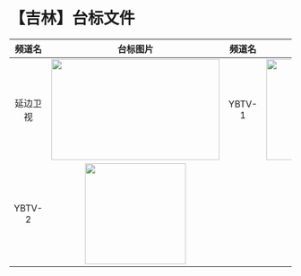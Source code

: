 # 【吉林】台标文件
|频道名|台标图片|频道名|台标图片|
|:---:|:---:|:---:|:---:|
|延边卫视|<img src="https://github.com/atsushi444/iptv/blob/main/logo/other/Yanbian.png" width="300" height="180">|YBTV-1|<img src="https://github.com/atsushi444/iptv/blob/main/logo/other/ybtv1.png" width="180" height="180">|
|YBTV-2|<img src="https://github.com/atsushi444/iptv/blob/main/logo/other/ybtv2.png" width="180" height="180">|
